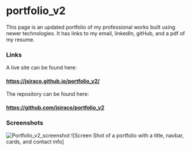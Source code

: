 # portfolio_v2
This page is an updated portfolio of my professional works built using newer technologies. It has links to my email, linkedIn, gitHub, and a pdf of my resume.

### Links
A live site can be found here:
#### https://jsiraco.github.io/portfolio_v2/
The repository can be found here:
#### https://github.com/jsiraco/portfolio_v2

### Screenshots
![Portfolio_v2_screenshot](https://user-images.githubusercontent.com/83827081/129622003-14a13b7b-ff2f-408d-b1e1-738b3200ca80.png)
![Screen Shot of a portfolio with a title, navbar, cards, and contact info]
